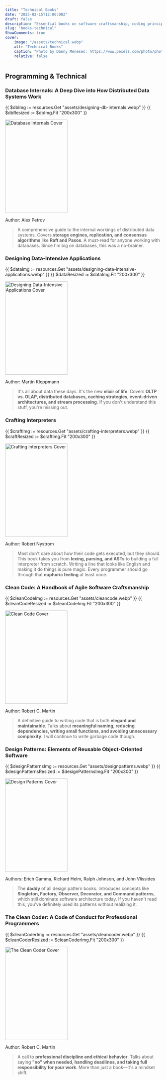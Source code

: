 ```yaml
---
title: "Technical Books"
date: "2025-02-15T12:00:00Z"
draft: false
description: "Essential books on software craftsmanship, coding principles, and system design."
slug: "books-technical"
ShowComments: true
cover:
    image: "/assets/technical.webp"
    alt: "Technical Books"
    caption: "Photo by Danny Meneses: https://www.pexels.com/photo/photo-of-turned-on-laptop-computer-943096/"
    relative: false
---
```


<link rel="stylesheet" href="css/extended/z_custom.css">

<div class="book-container">

## <span class="book-title-main">Programming & Technical</span>

### <span class="book-subtitle">Database Internals: A Deep Dive into How Distributed Data Systems Work</span>
{{ $dbImg := resources.Get "assets/designing-db-internals.webp" }}
{{ $dbResized := $dbImg.Fit "200x300" }}
<div class="book-cover">
  <img src="{{ $dbResized.RelPermalink }}" alt="Database Internals Cover" width="200" height="300">
</div>
<p class="author">Author: Alex Petrov</p>
<blockquote class="review">
A comprehensive guide to the internal workings of distributed data systems. Covers <strong>storage engines, replication, and consensus algorithms</strong> like <strong>Raft and Paxos</strong>. A must-read for anyone working with databases. Since I'm big on databases, this was a no-brainer.
</blockquote>

### <span class="book-subtitle">Designing Data-Intensive Applications</span>
{{ $dataImg := resources.Get "assets/designing-data-intensive-applications.webp" }}
{{ $dataResized := $dataImg.Fit "200x300" }}
<div class="book-cover">
  <img src="{{ $dataResized.RelPermalink }}" alt="Designing Data-Intensive Applications Cover" width="200" height="300">
</div>
<p class="author">Author: Martin Kleppmann</p>
<blockquote class="review">
It's all about data these days. It's the new <strong>elixir of life</strong>. Covers <strong>OLTP vs. OLAP, distributed databases, caching strategies, event-driven architectures, and stream processing</strong>. If you don't understand this stuff, you're missing out.
</blockquote>

### <span class="book-subtitle">Crafting Interpreters</span>
{{ $craftImg := resources.Get "assets/crafting-interpreters.webp" }}
{{ $craftResized := $craftImg.Fit "200x300" }}
<div class="book-cover">
  <img src="{{ $craftResized.RelPermalink }}" alt="Crafting Interpreters Cover" width="200" height="300">
</div>
<p class="author">Author: Robert Nystrom</p>
<blockquote class="review">
Most don't care about how their code gets executed, but they should. This book takes you from <strong>lexing, parsing, and ASTs</strong> to building a full interpreter from scratch. Writing a line that looks like English and making it do things is pure magic. Every programmer should go through that <strong>euphoric feeling</strong> at least once.
</blockquote>

### <span class="book-subtitle">Clean Code: A Handbook of Agile Software Craftsmanship</span>
{{ $cleanCodeImg := resources.Get "assets/cleancode.webp" }}
{{ $cleanCodeResized := $cleanCodeImg.Fit "200x300" }}
<div class="book-cover">
  <img src="{{ $cleanCodeResized.RelPermalink }}" alt="Clean Code Cover" width="200" height="300">
</div>
<p class="author">Author: Robert C. Martin</p>
<blockquote class="review">
A definitive guide to writing code that is both <strong>elegant and maintainable</strong>. Talks about <strong>meaningful naming, reducing dependencies, writing small functions, and avoiding unnecessary complexity</strong>. I will continue to write garbage code though.
</blockquote>

### <span class="book-subtitle">Design Patterns: Elements of Reusable Object-Oriented Software</span>
{{ $designPatternsImg := resources.Get "assets/designpatterns.webp" }}
{{ $designPatternsResized := $designPatternsImg.Fit "200x300" }}
<div class="book-cover">
  <img src="{{ $designPatternsResized.RelPermalink }}" alt="Design Patterns Cover" width="200" height="300">
</div>
<p class="author">Authors: Erich Gamma, Richard Helm, Ralph Johnson, and John Vlissides</p>
<blockquote class="review">
The <strong>daddy</strong> of all design pattern books. Introduces concepts like <strong>Singleton, Factory, Observer, Decorator, and Command patterns</strong>, which still dominate software architecture today. If you haven't read this, you’ve definitely used its patterns without realizing it.
</blockquote>

### <span class="book-subtitle">The Clean Coder: A Code of Conduct for Professional Programmers</span>
{{ $cleanCoderImg := resources.Get "assets/cleancoder.webp" }}
{{ $cleanCoderResized := $cleanCoderImg.Fit "200x300" }}
<div class="book-cover">
  <img src="{{ $cleanCoderResized.RelPermalink }}" alt="The Clean Coder Cover" width="200" height="300">
</div>
<p class="author">Author: Robert C. Martin</p>
<blockquote class="review">
A call to <strong>professional discipline and ethical behavior</strong>. Talks about saying <strong>"no" when needed, handling deadlines, and taking full responsibility for your work</strong>. More than just a book—it's a mindset shift.
</blockquote>

</div>
